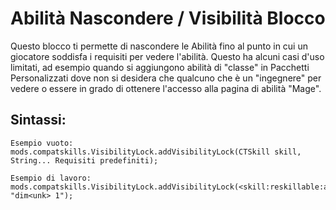 # Abilità Nascondere / Visibilità Blocco

Questo blocco ti permette di nascondere le Abilità fino al punto in cui un giocatore soddisfa i requisiti per vedere l'abilità. Questo ha alcuni casi d'uso limitati, ad esempio quando si aggiungono abilità di "classe" in Pacchetti Personalizzati dove non si desidera che qualcuno che è un "ingegnere" per vedere o essere in grado di ottenere l'accesso alla pagina di abilità "Mage".

## Sintassi:

    Esempio vuoto:
    mods.compatskills.VisibilityLock.addVisibilityLock(CTSkill skill, String... Requisiti predefiniti);
    
    Esempio di lavoro:
    mods.compatskills.VisibilityLock.addVisibilityLock(<skill:reskillable:attack>, "dim<unk> 1");